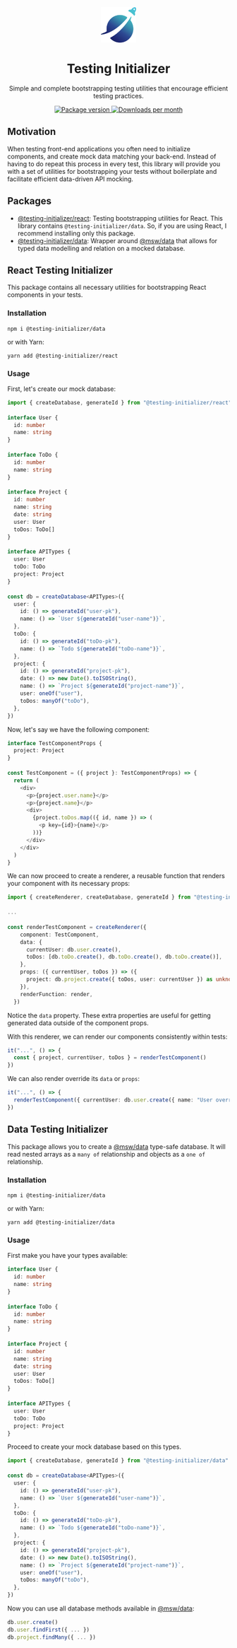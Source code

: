 <div align="center">
<img
    height="80"
    width="80"
    alt="Testing Initializer logo"
    src="other/logo.png"
  />

<h1 >Testing Initializer</h1>
<p>Simple and complete bootstrapping testing utilities that encourage efficient testing practices.</p>

<p align="center">
  <a href="https://www.npmjs.com/package/testing-initializer" target="_blank">
    <img src="https://img.shields.io/npm/v/testing-initializer.svg?style=for-the-badge&label=Latest&color=black" alt="Package version" />
  </a>  
  <a href="https://www.npmjs.com/package/testing-initializer" target="_blank">
    <img src="https://img.shields.io/npm/dm/testing-initializer?style=for-the-badge&color=black" alt="Downloads per month" />
  </a>   
</p>
</div>

## Motivation

When testing front-end applications you often need to initialize components, and create mock data matching your
back-end. Instead of having to do repeat this process in every test, this library will provide you with a set of
utilities for bootstrapping your tests without boilerplate and facilitate efficient data-driven API mocking.

## Packages

- [@testing-initializer/react](#react-testing-initializer): Testing bootstrapping utilities for React. This library
  contains `@testing-initializer/data`. So, if you are using React, I recommend installing only this package.
- [@testing-initializer/data](#data-testing-initializer): Wrapper around [@msw/data]("https://github.com/mswjs/data")
  that allows for typed data modelling and relation on a mocked database.

## React Testing Initializer

This package contains all necessary utilities for bootstrapping React components in your tests.

### Installation

```shell
npm i @testing-initializer/data
```

or with Yarn:

```shell
yarn add @testing-initializer/react
```

### Usage

First, let's create our mock database:

```ts
import { createDatabase, generateId } from "@testing-initializer/react"

interface User {
  id: number
  name: string
}

interface ToDo {
  id: number
  name: string
}

interface Project {
  id: number
  name: string
  date: string
  user: User
  toDos: ToDo[]
}

interface APITypes {
  user: User
  toDo: ToDo
  project: Project
}

const db = createDatabase<APITypes>({
  user: {
    id: () => generateId("user-pk"),
    name: () => `User ${generateId("user-name")}`,
  },
  toDo: {
    id: () => generateId("toDo-pk"),
    name: () => `Todo ${generateId("toDo-name")}`,
  },
  project: {
    id: () => generateId("project-pk"),
    date: () => new Date().toISOString(),
    name: () => `Project ${generateId("project-name")}`,
    user: oneOf("user"),
    toDos: manyOf("toDo"),
  },
})
```

Now, let's say we have the following component:

```ts
interface TestComponentProps {
  project: Project
}

const TestComponent = ({ project }: TestComponentProps) => {
  return (
    <div>
      <p>{project.user.name}</p>
      <p>{project.name}</p>
      <div>
        {project.toDos.map(({ id, name }) => (
          <p key={id}>{name}</p>
        ))}
      </div>
    </div>
  )
}
```

We can now proceed to create a renderer, a reusable function that renders your component with its necessary props:

```ts
import { createRenderer, createDatabase, generateId } from "@testing-initializer/react"

...

const renderTestComponent = createRenderer({
    component: TestComponent,
    data: {
      currentUser: db.user.create(),
      toDos: [db.toDo.create(), db.toDo.create(), db.toDo.create()],
    },
    props: ({ currentUser, toDos }) => ({
      project: db.project.create({ toDos, user: currentUser }) as unknown as Project,
    }),
    renderFunction: render,
  })
```

Notice the `data` property. These extra properties are useful for getting generated data outside of the component props.

With this renderer, we can render our components consistently within tests:

```ts
it("...", () => {
  const { project, currentUser, toDos } = renderTestComponent()
})
```

We can also render override its `data` or `props`:

```ts
it("...", () => {
  renderTestComponent({ currentUser: db.user.create({ name: "User override" }) })
})
```

## Data Testing Initializer

This package allows you to create a [@msw/data]("https://github.com/mswts/data") type-safe database. It will read nested
arrays as a `many of` relationship and objects as a `one of` relationship.

### Installation

```shell
npm i @testing-initializer/data
```

or with Yarn:

```shell
yarn add @testing-initializer/data
```

### Usage

First make you have your types available:

```ts
interface User {
  id: number
  name: string
}

interface ToDo {
  id: number
  name: string
}

interface Project {
  id: number
  name: string
  date: string
  user: User
  toDos: ToDo[]
}

interface APITypes {
  user: User
  toDo: ToDo
  project: Project
}
```

Proceed to create your mock database based on this types.

```ts
import { createDatabase, generateId } from "@testing-initializer/data"

const db = createDatabase<APITypes>({
  user: {
    id: () => generateId("user-pk"),
    name: () => `User ${generateId("user-name")}`,
  },
  toDo: {
    id: () => generateId("toDo-pk"),
    name: () => `Todo ${generateId("toDo-name")}`,
  },
  project: {
    id: () => generateId("project-pk"),
    date: () => new Date().toISOString(),
    name: () => `Project ${generateId("project-name")}`,
    user: oneOf("user"),
    toDos: manyOf("toDo"),
  },
})
```

Now you can use all database methods available in [@msw/data]("https://github.com/mswts/data"):

```ts
db.user.create()
db.user.findFirst({ ... })
db.project.findMany({ ... })
```
